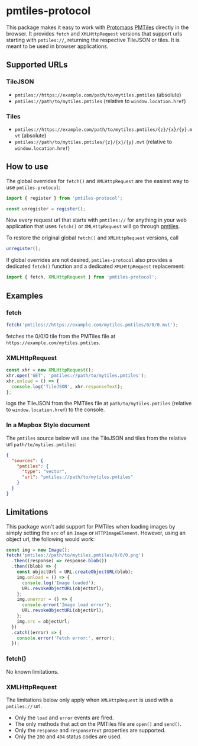 # pmtiles-protocol

This package makes it easy to work with [Protomaps](https://protomaps.com) [PMTiles](https://docs.protomaps.com/pmtiles/) directly in the browser. It provides `fetch` and `XMLHttpRequest` versions that support urls starting with `pmtiles://`, returning the respective TileJSON or tiles. It is meant to be used in browser applications.

## Supported URLs

### TileJSON

- `pmtiles://https://example.com/path/to/mytiles.pmtiles` (absolute)
- `pmtiles://path/to/mytiles.pmtiles` (relative to `window.location.href`)

### Tiles

- `pmtiles://https://example.com/path/to/mytiles.pmtiles/{z}/{x}/{y}.mvt` (absolute)
- `pmtiles://path/to/mytiles.pmtiles/{z}/{x}/{y}.mvt` (relative to `window.location.href`)

## How to use

The global overrides for `fetch()` and `XMLHttpRequest` are the easiest way to use `pmtiles-protocol`:

```js
import { register } from 'pmtiles-protocol';

const unregister = register();
```

Now every request url that starts with `pmtiles://` for anything in your web application that uses `fetch()` or `XMLHttpRequest` will go through [pmtiles](https://npmjs.com/package/pmtiles).

To restore the original global `fetch()` and `XMLHttpRequest` versions, call

```js
unregister();
```

If global overrides are not desired, `pmtiles-protocol` also provides a dedicated `fetch()` function and a dedicated `XMLHttpRequest` replacement:

```js
import { fetch, XMLHttpRequest } from 'pmtiles-protocol';
```

## Examples

### fetch

```js
fetch('pmtiles://https://example.com/mytiles.pmtiles/0/0/0.mvt');
```

fetches the 0/0/0 tile from the PMTiles file at `https://example.com/mytiles.pmtiles`.

### XMLHttpRequest

```js
const xhr = new XMLHttpRequest();
xhr.open('GET', 'pmtiles://path/to/mytiles.pmtiles');
xhr.onload = () => {
  console.log('TileJSON', xhr.responseText);
};
```

logs the TileJSON from the PMTiles file at `path/to/mytiles.pmtiles` (relative to `window.location.href`) to the console.

### In a Mapbox Style document

The `pmtiles` source below will use the TileJSON and tiles from the relative url `path/to/mytiles.pmtiles`:

```json
{
  "sources": {
    "pmtiles": {
      "type": "vector",
      "url": "pmtiles://path/to/mytiles.pmtiles"
    }
  }
}
```

## Limitations

This package won't add support for PMTiles when loading images by simply setting the `src` of an `Image` or `HTTPImageElement`. However, using an object url, the following would work:

```js
const img = new Image();
fetch('pmtiles://path/to/mytiles.pmtiles/0/0/0.png')
  .then((response) => response.blob())
  .then((blob) => {
    const objectUrl = URL.createObjectURL(blob);
    img.onload = () => {
      console.log('Image loaded');
      URL.revokeObjectURL(objectUrl);
    };
    img.onerror = () => {
      console.error('Image load error');
      URL.revokeObjectURL(objectUrl);
    };
    img.src = objectUrl;
  })
  .catch((error) => {
    console.error('Fetch error:', error);
  });
```

### fetch()

No known limitations.

### XMLHttpRequest

The limitations below only apply when `XMLHttpRequest` is used with a `pmtiles://` url.

- Only the `load` and `error` events are fired.
- The only methods that act on the PMTiles file are `open()` and `send()`.
- Only the `response` and `responseText` properties are supported.
- Only the `200` and `404` status codes are used.
